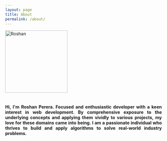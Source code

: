 ```yaml
---
layout: page
title: About
permalink: /about/
---
```


<main class="container">
    <div class="col-md-4">
        <div class="text-bg-light rounded-3">
            <img class="mx-auto d-block" src="https://avatars.githubusercontent.com/u/68834456?v=4" class="bd-placeholder-img rounded-circle" alt="Roshan" width="200" height="200" role="img">
        </div>
    </div>
    <br />
    <div class="row align-items-md-stretch border rounded-3 text-bg-light">
        <div class="col-md-8" style="text-align: justify;">        
            <h4>Hi, I'm Roshan Perera. Focused and enthusiastic developer with a keen interest in web development. By comprehensive exposure to the underlying concepts and applying them vividly to various projects, my love for these domains came into being. I am a passionate individual who thrives to build and apply algorithms to solve real-world industry problems.</h4>
         </div>
    </div>
</main>

<script src="/js/jquery.min.js"></script>
<script src="/js/bootstrap.min.js"></script>
<link rel="stylesheet" type="text/css" href="/css/styles.css"/>
<link rel="stylesheet" type="text/css" href="/css/bootstrap.min.css"/>